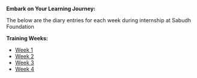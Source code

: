 
**Embark on Your Learning Journey:**

The below are the diary entries for each week during internship at Sabudh Foundation

**Training Weeks:**

* [Week 1](week-1.md) 
* [Week 2](week-2.md) 
* [Week 3](week-3.md) 
* [Week 4](week-4.md) 


